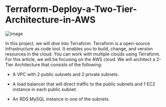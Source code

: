 # Terraform-Deploy-a-Two-Tier-Architecture-in-AWS

![image](https://user-images.githubusercontent.com/115881685/213696496-132ed366-59a4-4f81-97d1-45e4e694b06d.png)

In this project, we will dive into Terraform. Terraform is a open-source Infrastructure as code tool. It enables you to build, change, and version resources in the cloud. You can work with multiple clouds using Terraform. For this article, we will be focusing on the AWS cloud. We will architect a 2-Tier Architecture that consists of the following:

* A VPC with 2 public subnets and 2 private subnets.

* A load balancer that will direct traffic to the public subnets and 1 EC2
  instance in each public subnet.

* An RDS MySQL instance in one of the subnets.
